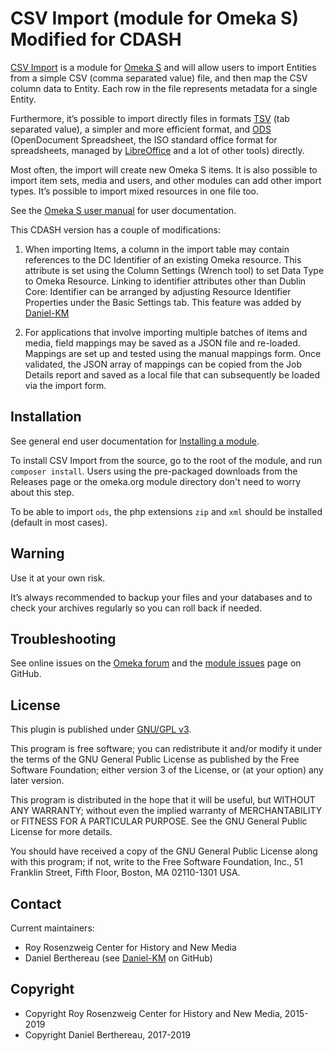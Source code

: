 CSV Import (module for Omeka S) Modified for CDASH 
==================================================

[CSV Import] is a module for [Omeka S] and will allow users to import Entities from a simple CSV (comma separated value) file, and then map the CSV column data to Entity. Each row in the file represents metadata for a single Entity.

Furthermore, it’s possible to import directly files in formats [TSV] (tab separated value), a simpler and more efficient format, and [ODS] (OpenDocument Spreadsheet, the ISO standard office format for spreadsheets, managed by [LibreOffice] and a lot of other tools) directly.

Most often, the import will create new Omeka S items. It is also possible to import item sets, media and users, and other modules can add other import types. It’s possible to import mixed resources in one file too.

See the [Omeka S user manual](http://omeka.org/s/docs/user-manual/modules/csvimport/) for user documentation.

This CDASH version has a couple of modifications:

1. When importing Items, a column in the import table may contain references to the DC Identifier of an existing Omeka resource.  This attribute is set using the Column Settings (Wrench tool) to set Data Type to Omeka Resource.  Linking to identifier attributes other than Dublin Core: Identifier can be arranged by adjusting Resource Identifier Properties under the Basic Settings tab. 
This feature was added by [Daniel-KM](https://github.com/Daniel-KM/Omeka-S-module-CSVImport/tree/feature/identifier_resource)

2. For applications that involve importing multiple batches of items and media, field mappings may be saved as a JSON file and re-loaded. Mappings are set up and tested using the manual mappings form.  Once validated, the JSON array of mappings can be copied from the Job Details report and saved as a local file that can subsequently be loaded via the import form.    

Installation
------------

See general end user documentation for [Installing a module](http://omeka.org/s/docs/user-manual/modules/#installing-modules).

To install CSV Import from the source, go to the root of the module, and run `composer install`. Users
using the pre-packaged downloads from the Releases page or the omeka.org module directory don't need
to worry about this step.

To be able to import `ods`, the php extensions `zip` and `xml` should be installed (default in most cases).

Warning
-------

Use it at your own risk.

It’s always recommended to backup your files and your databases and to check your archives regularly so you can roll back if needed.

Troubleshooting
---------------

See online issues on the [Omeka forum] and the [module issues] page on GitHub.

License
-------

This plugin is published under [GNU/GPL v3].

This program is free software; you can redistribute it and/or modify it under the terms of the GNU General Public License as published by the Free Software Foundation; either version 3 of the License, or (at your option) any later version.

This program is distributed in the hope that it will be useful, but WITHOUT ANY WARRANTY; without even the implied warranty of MERCHANTABILITY or FITNESS FOR A PARTICULAR PURPOSE. See the GNU General Public License for more details.

You should have received a copy of the GNU General Public License along with this program; if not, write to the Free Software Foundation, Inc., 51 Franklin Street, Fifth Floor, Boston, MA 02110-1301 USA.

Contact
-------

Current maintainers:

* Roy Rosenzweig Center for History and New Media
* Daniel Berthereau (see [Daniel-KM] on GitHub)

Copyright
---------

* Copyright Roy Rosenzweig Center for History and New Media, 2015-2019
* Copyright Daniel Berthereau, 2017-2019

[CSV Import]: https://github.com/Omeka-s-modules/CSVImport
[Omeka S]: https://omeka.org/s
[TSV]: https://en.wikipedia.org/wiki/Tab-separated_values
[ODS]: http://opendocumentformat.org/aboutODF
[LibreOffice]: https://www.libreoffice.org
[Omeka forum]: https://forum.omeka.org/c/omeka-s/modules
[module issues]: https://github.com/omeka-s-modules/CSVImport/issues
[GNU/GPL v3]: https://www.gnu.org/licenses/gpl-3.0.html
[Daniel-KM]: https://github.com/Daniel-KM "Daniel Berthereau"

